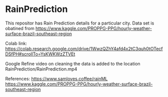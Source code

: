# RainPrediction

This repositor has Rain Prediction details for a particular city. 
Data set is obatined from https://www.kaggle.com/PROPPG-PPG/hourly-weather-surface-brazil-southeast-region

Colab link: https://colab.research.google.com/drive/1WwzQZhY4afd4x2tC3quh0tOTecfDSfPH#scrollTo=YsKWKWzZTVEt

Google Refine video on cleaning the data is added to the location RainPrediction/RainPrediction.mp4

References:
https://www.samloves.coffee/rainML
https://www.kaggle.com/PROPPG-PPG/hourly-weather-surface-brazil-southeast-region
